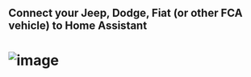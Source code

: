 ## Connect your Jeep, Dodge, Fiat (or other FCA vehicle) to Home Assistant

# ![image](https://github.com/Blueion76/FCAUconnect-HA/blob/master/FCAAddon/docs-stellantis.png?raw=true)
